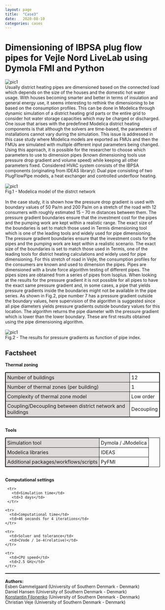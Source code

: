 ```yaml
---
layout: page
title:  "Case3"
date:   2020-08-10
categories: cases
---
```


<meta name="viewport" content="width=device-width, initial-scale=1">
<link rel="stylesheet" href="{{ site.url }}/assets/css/case1.css">



<div class="box">


<div class="title">
<h1>
Dimensioning of IBPSA plug flow pipes for Vejle Nord LiveLab using Dymola FMI and Python
</h1>
</div>


<div class="img">
<img src="{{ site.url }}/assets/img/img_cs3c.png" alt="pic1">
</div>

<div class="text">
Usually district heating pipes are dimensioned based on the connected load which depends on the size of the houses and the domestic hot water usage. With houses becoming smarter and better in terms of insulation and general energy use, it seems interesting to rethink the dimensioning to be based on the consumption profiles. This can be done in Modelica through dynamic simulation of a district heating grid parts or the entire grid to consider hot water storage capacities which may be charged or discharged. One issue that arises with the predefined Modelica district heating components is that although the solvers are time-based, the parameters of installations cannot vary during the simulation. This issue is addressed in this case study where Modelica models are exported as FMUs and then the FMUs are simulated with multiple different input parameters being changed. Using this approach, it is possible for the researcher to choose which parameters to use to dimension pipes (known dimensioning tools use pressure drop gradient and volume speed) while keeping all other parameters fixed. Considered HVAC system consists of the IBPSA components (originating from IDEAS library): Dual pipe consisting of two PlugFlowPipe models, a heat exchanger and controlled underfloor heating.
<br>
<br>
<div class="img">
<img src="{{ site.url }}/assets/img/img_cs3a.png" alt="pic1">
<figcaption>Fig.1 - Modelica model of the distrct network</figcaption>
</div>
<br>
In the case study, it is shown how the pressure drop gradient is used with boundary values of 50 Pa/m and 200 Pa/m on a stretch of the road with 12 consumers with roughly estimated 15 – 70 m distances between them. The pressure gradient boundaries ensure that the investment cost for the pipes and the pumping work are kept within a realistic range. The exact size of the boundaries is set to match those used in Termis dimensioning tool which is one of the leading tools and widely used for pipe dimensioning. The pressure gradient boundaries ensure that the investment costs for the pipes and the pumping work are kept within a realistic scenario.  The exact size of the boundaries is set to match those used in Termis, one of the leading tools for district heating calculations and widely used for pipe dimensioning.  For this stretch of road in Vejle, the consumption profiles for the consumers are known and used to dimension the pipes.
Pipes are dimensioned with a brute force algorithm testing of different pipes. The pipes sizes are obtained from a series of pipes from Isoplus. When looking at the results for the pressure gradient it is not possible for all pipes to have the exact same pressure gradient and, in some cases, a pipe that yields pressure gradients inside the boundaries might not be available in the pipe series. As shown in Fig.2, pipe number 7 has a pressure gradient outside the boundary values, here supervision of the algorithm is suggested since all pipe diameters yields pressure gradients outside boundary values for this location. The algorithm returns the pipe diameter with the pressure gradient which is lower than the lower boundary. These are first results obtained using the pipe dimensioning algorithm.
<br>
<br>
<div class="img">
<img src="{{ site.url }}/assets/img/img_cs3b.png" alt="pic1">
<figcaption>Fig.2 - The results for pressure gradients as function of pipe index.</figcaption>
</div>

</div>



<div class="text">
<head>
<style>
table, th, td {
  border: 1px solid black;
  border-collapse: collapse;
}
th, td {
  padding: 5px;
}
th {
  text-align: left;
}
</style>
</head>
<body>

<h2>Factsheet</h2>


<table style="width:100%">
<b>Thermal zoning</b>
<colgroup>
   <col span="1" style="background-color:#DEDAD9">
 </colgroup>

  <tr>
    <td>Number of buildings</td>
    <td>12</td>
  </tr>

  <tr>
    <td>Number of thermal zones (per building)</td>
    <td>1</td>
  </tr>

  <tr>
    <td>Complexity of thermal zone model</td>
    <td>Low order</td>
  </tr>

  <tr>
    <td>Coupling/Decoupling between district network and buildings</td>
    <td>Decoupling</td>
  </tr>
</table>
<br>
  <table style="width:100%">
  <b>Tools</b>
  <colgroup>
     <col span="1" style="background-color:#DEDAD9">
   </colgroup>

   <tr>
     <td>Simulation tool</td>
     <td>Dymola / JModelica</td>
   </tr>

  <tr>
    <td>Modelica libraries</td>
    <td>IDEAS</td>
  </tr>

  <tr>
    <td>Additional packages/workflows/scripts</td>
    <td>PyFMI</td>
  </tr>
  </table>

  <br>
    <table style="width:100%">
    <b>Computational settings</b>
    <colgroup>
       <col span="1" style="background-color:#DEDAD9">
     </colgroup>

     <tr>
       <td>Simulation time</td>
       <td>3 days</td>
     </tr>

    <tr>
      <td>Computational time</td>
      <td>46 seconds for 4 iterations</td>
    </tr>

    <tr>
      <td>Solver and tolerance</td>
      <td>CVode / 1e-4(relative)</td>
    </tr>

    <tr>
      <td>CPU speed</td>
      <td>2.5 GHz</td>
    </tr>


</table>

</body>
</div>


<div class="subtitle">
<b>Authors:</b><br>
Esben Gammelgaard (University of Southern Denmark - Denmark)<br>
Daniel Hansen (University of Southern Denmark - Denmark)<br>
<a href="mailto:kfi@mmmi.sdu.dk">Konstantin Filonenko</a> (University of Southern Denmark - Denmark)<br>
Christian Veje (University of Southern Denmark - Denmark)
</div>


</div>
